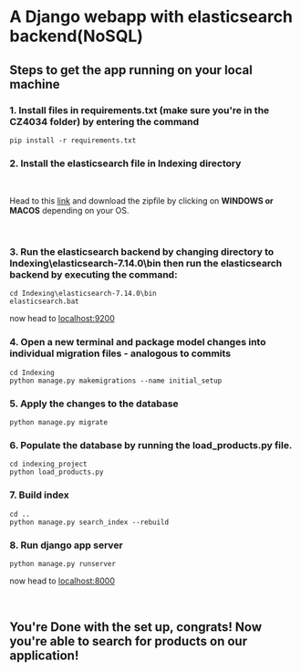 # A Django webapp with elasticsearch backend(NoSQL)

## Steps to get the app running on your local machine

### 1. Install files in requirements.txt (make sure you're in the CZ4034 folder) by entering the command

```
pip install -r requirements.txt
```

### 2. Install the elasticsearch file in **Indexing** directory

<br/>

Head to this [link](https://www.elastic.co/downloads/past-releases/elasticsearch-7-14-0) and download the zipfile by clicking on **WINDOWS or MACOS** depending on your OS.

<br/>

### 3. Run the elasticsearch backend by changing directory to Indexing\elasticsearch-7.14.0\bin then run the elasticsearch backend by executing the command:

```
cd Indexing\elasticsearch-7.14.0\bin
elasticsearch.bat
```

now head to [localhost:9200](http://localhost:9200)

### 4. Open a new terminal and package model changes into individual migration files - analogous to commits

```
cd Indexing
python manage.py makemigrations --name initial_setup
```

### 5. Apply the changes to the database

```
python manage.py migrate
```

### 6. Populate the database by running the load_products.py file.

```
cd indexing_project
python load_products.py
```

### 7. Build index

```
cd ..
python manage.py search_index --rebuild
```

### 8. Run django app server

```
python manage.py runserver
```

now head to [localhost:8000](http://localhost:8000)

<br/>

## You're Done with the set up, congrats! Now you're able to search for products on our application!
